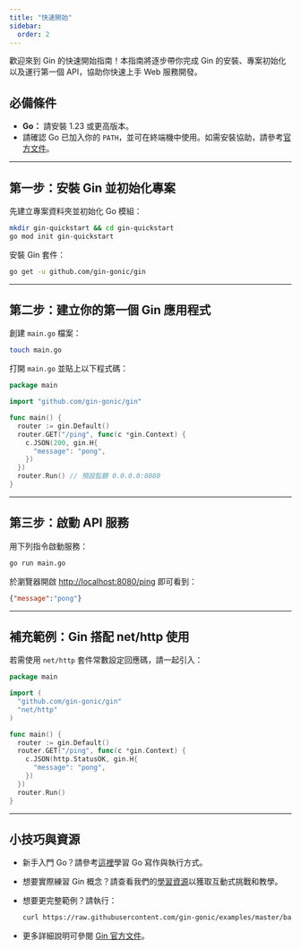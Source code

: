 ```yaml
---
title: "快速開始"
sidebar:
  order: 2
---
```


歡迎來到 Gin 的快速開始指南！本指南將逐步帶你完成 Gin 的安裝、專案初始化以及運行第一個 API，協助你快速上手 Web 服務開發。

## 必備條件

- **Go：** 請安裝 1.23 或更高版本。
- 請確認 Go 已加入你的 `PATH`，並可在終端機中使用。如需安裝協助，請參考[官方文件](https://golang.org/doc/install)。

---

## 第一步：安裝 Gin 並初始化專案

先建立專案資料夾並初始化 Go 模組：

```sh
mkdir gin-quickstart && cd gin-quickstart
go mod init gin-quickstart
```

安裝 Gin 套件：

```sh
go get -u github.com/gin-gonic/gin
```

---

## 第二步：建立你的第一個 Gin 應用程式

創建 `main.go` 檔案：

```sh
touch main.go
```

打開 `main.go` 並貼上以下程式碼：

```go
package main

import "github.com/gin-gonic/gin"

func main() {
  router := gin.Default()
  router.GET("/ping", func(c *gin.Context) {
    c.JSON(200, gin.H{
      "message": "pong",
    })
  })
  router.Run() // 預設監聽 0.0.0.0:8080
}
```

---

## 第三步：啟動 API 服務

用下列指令啟動服務：

```sh
go run main.go
```

於瀏覽器開啟 [http://localhost:8080/ping](http://localhost:8080/ping) 即可看到：

```json
{"message":"pong"}
```

---

## 補充範例：Gin 搭配 net/http 使用

若需使用 `net/http` 套件常數設定回應碼，請一起引入：

```go
package main

import (
  "github.com/gin-gonic/gin"
  "net/http"
)

func main() {
  router := gin.Default()
  router.GET("/ping", func(c *gin.Context) {
    c.JSON(http.StatusOK, gin.H{
      "message": "pong",
    })
  })
  router.Run()
}
```

---

## 小技巧與資源

- 新手入門 Go？請參考[這裡](https://golang.org/doc/code.html)學習 Go 寫作與執行方式。
- 想要實際練習 Gin 概念？請查看我們的[學習資源](../learning-resources)以獲取互動式挑戰和教學。
- 想要更完整範例？請執行：

  ```sh
  curl https://raw.githubusercontent.com/gin-gonic/examples/master/basic/main.go > main.go
  ```

- 更多詳細說明可參閱 [Gin 官方文件](https://github.com/gin-gonic/gin/blob/master/docs/doc.md)。
